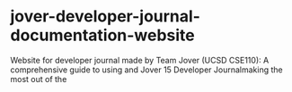 # jover-developer-journal-documentation-website
Website for developer journal made by Team Jover (UCSD CSE110): A comprehensive guide to using and Jover 15 Developer Journalmaking the most out of the
